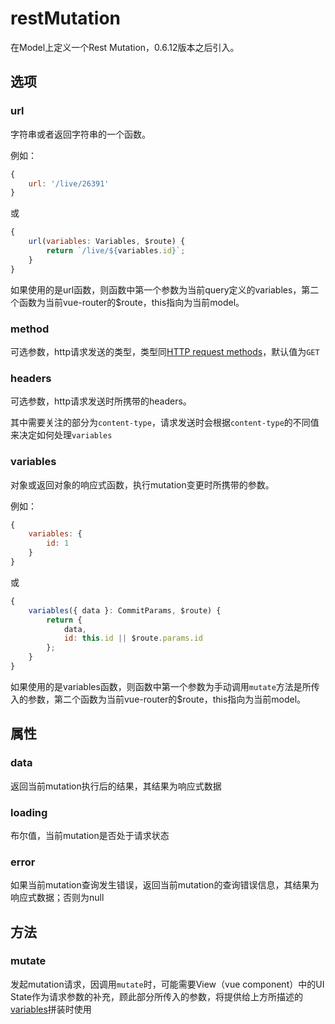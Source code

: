 # restMutation

在Model上定义一个Rest Mutation，0.6.12版本之后引入。

## 选项

### url
字符串或者返回字符串的一个函数。

例如：
```javascript
{
    url: '/live/26391'
}
```
或
```javascript
{
    url(variables: Variables, $route) {
        return `/live/${variables.id}`;
    }
}
```
如果使用的是url函数，则函数中第一个参数为当前query定义的variables，第二个函数为当前vue-router的$route，this指向为当前model。

### method
可选参数，http请求发送的类型，类型同[HTTP request methods](https://developer.mozilla.org/en-US/docs/Web/HTTP/Methods)，默认值为`GET`

### headers
可选参数，http请求发送时所携带的headers。

其中需要关注的部分为`content-type`，请求发送时会根据`content-type`的不同值来决定如何处理`variables`

### variables
对象或返回对象的响应式函数，执行mutation变更时所携带的参数。

例如：
```javascript
{
    variables: {
        id: 1
    }
}
```
或
```javascript
{
    variables({ data }: CommitParams, $route) {
        return {
            data,
            id: this.id || $route.params.id
        };
    }
}
```
如果使用的是variables函数，则函数中第一个参数为手动调用`mutate`方法是所传入的参数，第二个函数为当前vue-router的$route，this指向为当前model。

## 属性
### data
返回当前mutation执行后的结果，其结果为响应式数据
### loading
布尔值，当前mutation是否处于请求状态

### error
如果当前mutation查询发生错误，返回当前mutation的查询错误信息，其结果为响应式数据；否则为null

## 方法

### mutate
发起mutation请求，因调用`mutate`时，可能需要View（vue component）中的UI State作为请求参数的补充，顾此部分所传入的参数，将提供给上方所描述的[variables](#variables)拼装时使用